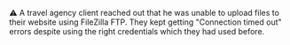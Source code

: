 ⚠️ A travel agency client reached out that he was unable to upload files to their website using FileZilla FTP. They kept getting "Connection timed out" errors despite using the right credentials which they had used before.